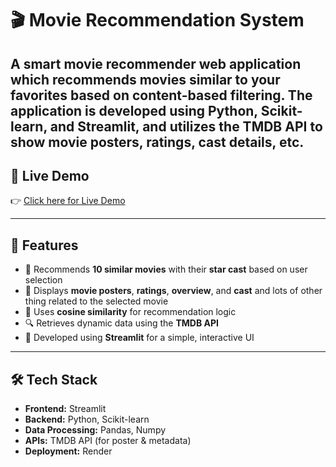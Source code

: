# 🎬 Movie Recommendation System

A smart movie recommender web application which recommends movies similar to your favorites based on content-based filtering. The application is developed using Python, Scikit-learn, and Streamlit, and utilizes the TMDB API to show movie posters, ratings, cast details, etc.
---

## 🔗 Live Demo

👉 [Click here for Live Demo](https://movie-recommendation-phd5.onrender.com/)

---

## 🚀 Features

- 🎯 Recommends **10 similar movies** with their **star cast** based on user selection  
- 🌟 Displays **movie posters**, **ratings**, **overview**, and **cast** and lots of other thing related to the selected movie
- 🧠 Uses **cosine similarity** for recommendation logic
- 🔍 Retrieves dynamic data using the **TMDB API**
- 🎨 Developed using **Streamlit** for a simple, interactive UI

---

## 🛠️ Tech Stack

- **Frontend:** Streamlit  
- **Backend:** Python, Scikit-learn  
- **Data Processing:** Pandas, Numpy  
- **APIs:** TMDB API (for poster & metadata)  
- **Deployment:** Render  


